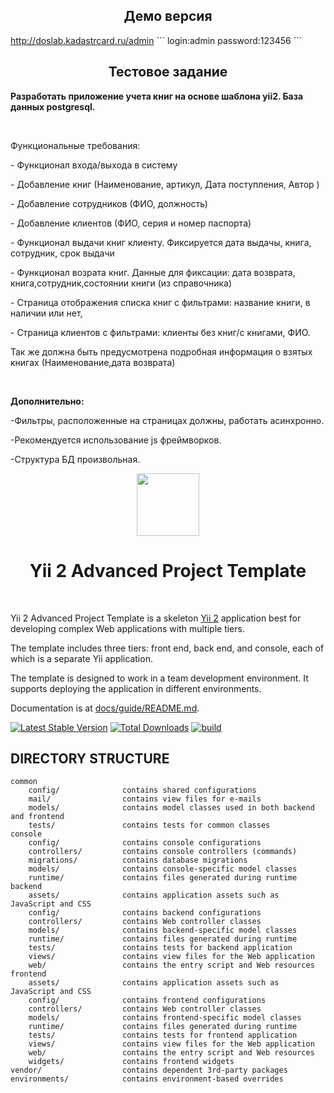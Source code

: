 <h2 align="center">Демо версия</h2>
<a href="http://doslab.kadastrcard.ru/admin" target="_blank">http://doslab.kadastrcard.ru/admin</a>
```
login:admin
password:123456
```

<h2 align="center">Тестовое задание</h2>
<p class=MsoNoSpacing><b style='mso-bidi-font-weight:normal'>Разработать
приложение учета книг на основе шаблона yii2. База данных <span class=SpellE>postgresql</span>.</b><b
style='mso-bidi-font-weight:normal'><span lang=EN-US style='mso-ansi-language:
EN-US'><o:p></o:p></span></b></p>

<p class=MsoNoSpacing><b style='mso-bidi-font-weight:normal'><span lang=EN-US
style='mso-ansi-language:EN-US'><o:p>&nbsp;</o:p></span></b></p>

<p class=MsoNoSpacing>Функциональные требования:<o:p></o:p></p>

<p class=MsoNoSpacing>- Функционал входа/выхода в систему<o:p></o:p></p>

<p class=MsoNoSpacing>- Добавление книг (Наименование, артикул, Дата
поступления, Автор<span class=GramE> )</span><o:p></o:p></p>

<p class=MsoNoSpacing>- Добавление сотрудников (ФИО, должность)<o:p></o:p></p>

<p class=MsoNoSpacing>- Добавление клиентов (ФИО, серия и номер паспорта)<o:p></o:p></p>

<p class=MsoNoSpacing>- Функционал выдачи книг клиенту. Фиксируется дата <span
class=SpellE>выдачы</span>, книга, сотрудник, срок выдачи<o:p></o:p></p>

<p class=MsoNoSpacing>- Функционал <span class=SpellE>возрата</span> книг.
Данные для фиксации: дата возврата, <span class=SpellE>книга<span class=GramE>,с</span>отрудник,состоянии</span>
книги (из справочника)<o:p></o:p></p>

<p class=MsoNoSpacing>- Страница отображения списка книг с фильтрами: название
книги, в наличии или нет,<o:p></o:p></p>

<p class=MsoNoSpacing>- Страница клиентов с фильтрами: клиенты без книг/с
книгами, ФИО. <o:p></o:p></p>

<p class=MsoNoSpacing>Так же должна быть предусмотрена подробная информация о
взятых книгах (<span class=SpellE>Наименование<span class=GramE>,д</span>ата</span>
возврата) <o:p></o:p></p>

<p class=MsoNoSpacing><o:p>&nbsp;</o:p></p>

<p class=MsoNoSpacing><b style='mso-bidi-font-weight:normal'>Дополнительно:<o:p></o:p></b></p>

<p class=MsoNoSpacing>-Фильтры, расположенные на страницах должны, работать
асинхронно. <o:p></o:p></p>

<p class=MsoNoSpacing>-Рекомендуется использование <span class=SpellE>js</span>
<span class=SpellE>фреймворков</span>. <o:p></o:p></p>

<p class=MsoNoSpacing>-Структура БД произвольная.</p>

<p align="center">
    <a href="https://github.com/yiisoft" target="_blank">
        <img src="https://avatars0.githubusercontent.com/u/993323" height="100px">
    </a>
    <h1 align="center">Yii 2 Advanced Project Template</h1>
    <br>
</p>

Yii 2 Advanced Project Template is a skeleton [Yii 2](https://www.yiiframework.com/) application best for
developing complex Web applications with multiple tiers.

The template includes three tiers: front end, back end, and console, each of which
is a separate Yii application.

The template is designed to work in a team development environment. It supports
deploying the application in different environments.

Documentation is at [docs/guide/README.md](docs/guide/README.md).

[![Latest Stable Version](https://img.shields.io/packagist/v/yiisoft/yii2-app-advanced.svg)](https://packagist.org/packages/yiisoft/yii2-app-advanced)
[![Total Downloads](https://img.shields.io/packagist/dt/yiisoft/yii2-app-advanced.svg)](https://packagist.org/packages/yiisoft/yii2-app-advanced)
[![build](https://github.com/yiisoft/yii2-app-advanced/workflows/build/badge.svg)](https://github.com/yiisoft/yii2-app-advanced/actions?query=workflow%3Abuild)

DIRECTORY STRUCTURE
-------------------

```
common
    config/              contains shared configurations
    mail/                contains view files for e-mails
    models/              contains model classes used in both backend and frontend
    tests/               contains tests for common classes    
console
    config/              contains console configurations
    controllers/         contains console controllers (commands)
    migrations/          contains database migrations
    models/              contains console-specific model classes
    runtime/             contains files generated during runtime
backend
    assets/              contains application assets such as JavaScript and CSS
    config/              contains backend configurations
    controllers/         contains Web controller classes
    models/              contains backend-specific model classes
    runtime/             contains files generated during runtime
    tests/               contains tests for backend application    
    views/               contains view files for the Web application
    web/                 contains the entry script and Web resources
frontend
    assets/              contains application assets such as JavaScript and CSS
    config/              contains frontend configurations
    controllers/         contains Web controller classes
    models/              contains frontend-specific model classes
    runtime/             contains files generated during runtime
    tests/               contains tests for frontend application
    views/               contains view files for the Web application
    web/                 contains the entry script and Web resources
    widgets/             contains frontend widgets
vendor/                  contains dependent 3rd-party packages
environments/            contains environment-based overrides
```
